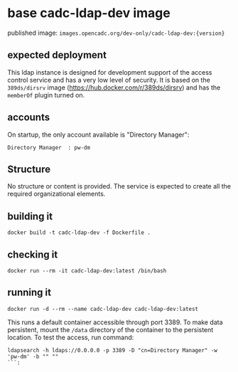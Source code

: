 # base cadc-ldap-dev image
 
published image: `images.opencadc.org/dev-only/cadc-ldap-dev:{version}`

## expected deployment
This ldap instance is designed for development support of the access control service 
and has a very low level of security. It is based on the `389ds/dirsrv` image (https://hub.docker.com/r/389ds/dirsrv)
and has the `memberOf` plugin turned on.

## accounts 
On startup, the only account available is "Directory Manager":
```
Directory Manager  : pw-dm
```

## Structure
No structure or content is provided. The service is expected to create all the required organizational elements.

## building it 
```
docker build -t cadc-ldap-dev -f Dockerfile .
```

## checking it
```
docker run --rm -it cadc-ldap-dev:latest /bin/bash
```

## running it
```
docker run -d --rm --name cadc-ldap-dev cadc-ldap-dev:latest
```

This runs a default container accessible through port 3389. To make data persistent, mount the `/data` directory
of the container to the persistent location. To test the access, run command:

```
ldapsearch -h ldaps://0.0.0.0 -p 3389 -D "cn=Directory Manager" -w 'pw-dm' -b "" ""
```:


